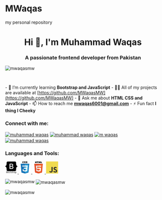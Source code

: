 # MWaqas
my personal repository
    <h1 align="center">Hi 👋, I'm Muhammad Waqas</h1>
    <h3 align="center">A passionate frontend developer from Pakistan</h3>
    <img align="right" src="https://www.google.com/url?sa=i&url=https%3A%2F%2Fdesignbuffs.com%2Ffree-illustrations%2F&psig=AOvVaw1E1Eh5WAwT9J5oCdSY48YR&ust=1680823351200000&source=images&cd=vfe&ved=0CA8QjRxqFwoTCIDTlYfxk_4CFQAAAAAdAAAAABAE" alt="">
    <p align="left"> <img src="https://komarev.com/ghpvc/?username=mwaqasmw&label=Profile%20views&color=0e75b6&style=flat" alt="mwaqasmw" /> </p>
    <p align="left"> <a href="https://twitter.com/" target="blank"><img src="https://img.shields.io/twitter/follow/?logo=twitter&style=for-the-badge" alt="" /></a> </p>
    - 🌱 I’m currently learning **Bootstrap and JavaScript**
    - 👨‍💻 All of my projects are available at [https://github.com/MWaqasMW](https://github.com/MWaqasMW)
    - 💬 Ask me about **HTML CSS and JavaScript**
    - 📫 How to reach me **mwaqas6001@gmail.com**
    - ⚡ Fun fact **I thing I Cheeky**
    <h3 align="left">Connect with me:</h3>
    <p align="left">
    <a href="https://linkedin.com/in/muhammad waqas" target="blank"><img align="center" src="https://raw.githubusercontent.com/rahuldkjain/github-profile-readme-generator/master/src/images/icons/Social/linked-in-alt.svg" alt="muhammad waqas" height="30" width="40" /></a>
    <a href="https://stackoverflow.com/users/muhammad waqas" target="blank"><img align="center" src="https://raw.githubusercontent.com/rahuldkjain/github-profile-readme-generator/master/src/images/icons/Social/stack-overflow.svg" alt="muhammad waqas" height="30" width="40" /></a>
    <a href="https://fb.com/m waqas" target="blank"><img align="center" src="https://raw.githubusercontent.com/rahuldkjain/github-profile-readme-generator/master/src/images/icons/Social/facebook.svg" alt="m waqas" height="30" width="40" /></a>
    <a href="https://www.hackerrank.com/muhammad waqas" target="blank"><img align="center" src="https://raw.githubusercontent.com/rahuldkjain/github-profile-readme-generator/master/src/images/icons/Social/hackerrank.svg" alt="muhammad waqas" height="30" width="40" /></a>
    </p>
    <h3 align="left">Languages and Tools:</h3>
    <p align="left"> <a href="https://getbootstrap.com" target="_blank" rel="noreferrer"> <img src="https://raw.githubusercontent.com/devicons/devicon/master/icons/bootstrap/bootstrap-plain-wordmark.svg" alt="bootstrap" width="40" height="40"/> </a> <a href="https://www.w3schools.com/css/" target="_blank" rel="noreferrer"> <img src="https://raw.githubusercontent.com/devicons/devicon/master/icons/css3/css3-original-wordmark.svg" alt="css3" width="40" height="40"/> </a> <a href="https://www.w3.org/html/" target="_blank" rel="noreferrer"> <img src="https://raw.githubusercontent.com/devicons/devicon/master/icons/html5/html5-original-wordmark.svg" alt="html5" width="40" height="40"/> </a> <a href="https://developer.mozilla.org/en-US/docs/Web/JavaScript" target="_blank" rel="noreferrer"> <img src="https://raw.githubusercontent.com/devicons/devicon/master/icons/javascript/javascript-original.svg" alt="javascript" width="40" height="40"/> </a> </p>
    <p><img align="left" src="https://github-readme-stats.vercel.app/api/top-langs?username=mwaqasmw&show_icons=true&locale=en&layout=compact" alt="mwaqasmw" /></p>
    <p>&nbsp;<img align="center" src="https://github-readme-stats.vercel.app/api?username=mwaqasmw&show_icons=true&locale=en" alt="mwaqasmw" /></p>
    <p><img align="center" src="https://github-readme-streak-stats.herokuapp.com/?user=mwaqasmw&" alt="mwaqasmw" /></p>
